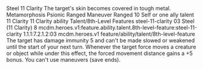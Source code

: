<ability>
  <name>Steel</name>
  <cost>11 Clarity</cost>
  <flavor>The target&apos;s skin becomes covered in tough metal.</flavor>
  <keywords>
    <keyword>Metamorphosis</keyword>
    <keyword>Psionic</keyword>
    <keyword>Ranged</keyword>
  </keywords>
  <type>Maneuver</type>
  <distance>Ranged 10</distance>
  <target>Self or one ally</target>
  <metadata>
    <class>talent</class>
    <cost>11 Clarity</cost>
    <cost_amount>11</cost_amount>
    <cost_resource>Clarity</cost_resource>
    <feature_type>ability</feature_type>
    <file_dpath>Talent/8th-Level Features</file_dpath>
    <item_id>steel-11-clarity</item_id>
    <item_index>03</item_index>
    <item_name>Steel (11 Clarity)</item_name>
    <level>8</level>
    <scc>mcdm.heroes.v1:feature.ability.talent.8th-level-feature:steel-11-clarity</scc>
    <scdc>1.1.1:7.2.1.2:03</scdc>
    <source>mcdm.heroes.v1</source>
    <type>feature/ability/talent/8th-level-feature</type>
  </metadata>
  <effects>
    <effect type="mundane">The target has damage immunity 5 and can&apos;t be made slowed or weakened until the start of your next turn. Whenever the target force moves a creature or object while under this effect, the forced movement distance gains a +5 bonus.</effect>
    <effect type="mundane" name="Strained">You can&apos;t use maneuvers (save ends).</effect>
  </effects>
</ability>
